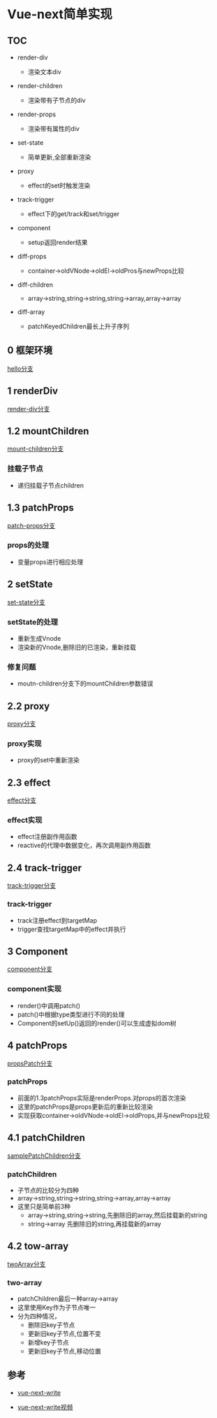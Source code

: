 # Vue-next简单实现

## TOC
- render-div        
    - 渲染文本div
- render-children   
    - 渲染带有子节点的div
- render-props      
    - 渲染带有属性的div

- set-state         
    - 简单更新,全部重新渲染
- proxy             
    - effect的set时触发渲染
- track-trigger     
    - effect下的get/track和set/trigger

- component         
    - setup返回render结果
- diff-props        
    - container->oldVNode->oldEl->oldPros与newProps比较
- diff-children     
    - array->string,string->string,string->array,array->array
- diff-array
    - patchKeyedChildren最长上升子序列 

## 0 框架环境
[hello分支](https://github.com/codediy/vue-next-diy/tree/hello)

## 1 renderDiv
[render-div分支](https://github.com/codediy/vue-next-diy/tree/render-div)

## 1.2 mountChildren
[mount-children分支](https://github.com/codediy/vue-next-diy/tree/mount-children)
### 挂载子节点
- 递归挂载子节点children

## 1.3 patchProps
[patch-props分支](https://github.com/codediy/vue-next-diy/tree/patch-props)

### props的处理
- 变量props进行相应处理

## 2 setState
[set-state分支](https://github.com/codediy/vue-next-diy/tree/set-state)

### setState的处理
- 重新生成Vnode
- 渲染新的Vnode,删除旧的已渲染，重新挂载

### 修复问题
- moutn-children分支下的mountChildren参数错误

## 2.2 proxy
[proxy分支](https://github.com/codediy/vue-next-diy/tree/proxy)

### proxy实现
- proxy的set中重新渲染

## 2.3 effect
[effect分支](https://github.com/codediy/vue-next-diy/tree/effect)

### effect实现
- effect注册副作用函数
- reactive的代理中数据变化，再次调用副作用函数 


## 2.4 track-trigger
[track-trigger分支](https://github.com/codediy/vue-next-diy/tree/track-trigger)


### track-trigger
- track注册effect到targetMap
- trigger查找targetMap中的effect并执行

## 3 Component
[component分支](https://github.com/codediy/vue-next-diy/tree/component)

### component实现
- render()中调用patch()
- patch()中根据type类型进行不同的处理
- Component的setUp()返回的render()可以生成虚拟dom树
 

## 4 patchProps
[propsPatch分支](https://github.com/codediy/vue-next-diy/tree/props-patch)

### patchProps
- 前面的1.3patchProps实际是renderProps.对props的首次渲染
- 这里的patchProps是props更新后的重新比较渲染
- 实现获取container->oldVNode->oldEl->oldProps,并与newProps比较

## 4.1 patchChildren
[samplePatchChildren分支](https://github.com/codediy/vue-next-diy/tree/sample-patch-children)

### patchChildren
- 子节点的比较分为四种
- array->string,string->string,string->array,array->array
- 这里只是简单前3种
    - array->string,string->string,先删除旧的array,然后挂载新的string
    - string->array 先删除旧的string,再挂载新的array

## 4.2 tow-array
[twoArray分支](https://github.com/codediy/vue-next-diy/tree/tow-array)

### two-array
- patchChildren最后一种array->array
- 这里使用Key作为子节点唯一
- 分为四种情况，
    - 删除旧key子节点
    - 更新旧key子节点,位置不变
    - 新增key子节点
    - 更新旧key子节点,移动位置

## 参考
- [vue-next-write](https://github.com/ruige24601/vue-next-write.git)

- [vue-next-write视频](https://www.bilibili.com/video/BV1nT4y1779z)
